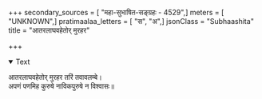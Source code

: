 +++
secondary_sources = [ "महा-सुभाषित-सङ्ग्रहः - 4529",]
meters = [ "UNKNOWN",]
pratimaalaa_letters = [ "स", "अ",]
jsonClass = "Subhaashita"
title = "आतरलाघवहेतोर् मुरहर"

+++

<details open><summary>Text</summary>

आतरलाघवहेतोर् मुरहर तरिं तवावलम्बे।  
अपणं पणमिह कुरुषे नाविकपुरुषे न विश्वासः॥
</details>
